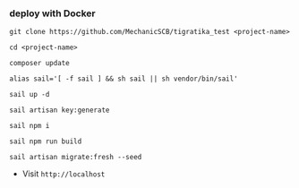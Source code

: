 ### deploy with Docker
```
git clone https://github.com/MechanicSCB/tigratika_test <project-name>
```
```
cd <project-name>
```
```
composer update
```
```
alias sail='[ -f sail ] && sh sail || sh vendor/bin/sail'
```
```
sail up -d
```
```
sail artisan key:generate
```
```
sail npm i
```
```
sail npm run build
```
```
sail artisan migrate:fresh --seed
```

- Visit `http://localhost`
